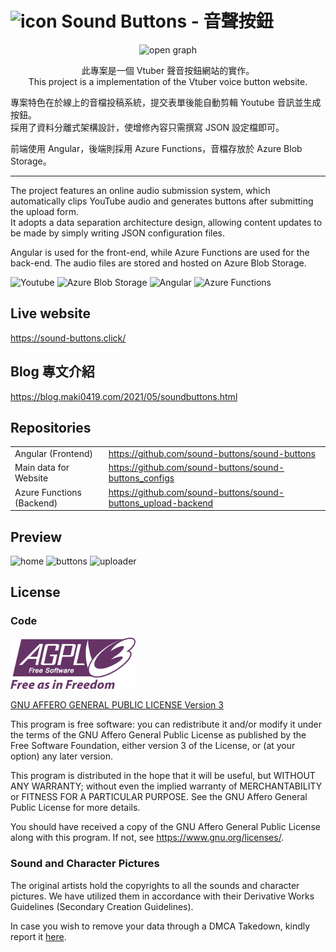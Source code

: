 # ![icon](https://github.com/sound-buttons/sound-buttons/blob/master/src/assets/img/favicon/favicon-32x32.png?raw=true) Sound Buttons - 音聲按鈕

<p align="center">
  <img src="https://github.com/sound-buttons/.github/assets/16995691/e0851a90-9ef7-42b0-9c61-2f4b79c085a9" alt="open graph" width="500" />
</p>

<p align="center">
  此專案是一個 Vtuber 聲音按鈕網站的實作。<br>
  This project is a implementation of the Vtuber voice button website.
</p>

專案特色在於線上的音檔投稿系統，提交表單後能自動剪輯 Youtube 音訊並生成按鈕。  
採用了資料分離式架構設計，使增修內容只需撰寫 JSON 設定檔即可。

前端使用 Angular，後端則採用 Azure Functions，音檔存放於 Azure Blob Storage。

---

The project features an online audio submission system, which automatically clips YouTube audio and generates buttons after submitting the upload form.  
It adopts a data separation architecture design, allowing content updates to be made by simply writing JSON configuration files.

Angular is used for the front-end, while Azure Functions are used for the back-end. The audio files are stored and hosted on Azure Blob Storage.

![Youtube](https://img.shields.io/static/v1?style=for-the-badge&message=YouTube&color=FF0000&logo=YouTube&logoColor=FFFFFF&label=) ![Azure Blob Storage](https://img.shields.io/static/v1?style=for-the-badge&message=Azure+Blob+Storage&color=0089D6&logo=Microsoft+Azure&logoColor=FFFFFF&label=) ![Angular](https://img.shields.io/static/v1?style=for-the-badge&message=Angular&color=DD0031&logo=Angular&logoColor=FFFFFF&label=) ![Azure Functions](https://img.shields.io/static/v1?style=for-the-badge&message=Azure+Functions&color=0062AD&logo=Azure+Functions&logoColor=FFFFFF&label=)

## Live website

<https://sound-buttons.click/>

## Blog 專文介紹

<https://blog.maki0419.com/2021/05/soundbuttons.html>

## Repositories

|                           |                                                                 |
|---------------------------|-----------------------------------------------------------------|
| Angular (Frontend)        | <https://github.com/sound-buttons/sound-buttons>                |
| Main data for Website     | <https://github.com/sound-buttons/sound-buttons_configs>        |
| Azure Functions (Backend) | <https://github.com/sound-buttons/sound-buttons_upload-backend> |

## Preview

![home](https://github.com/sound-buttons/.github/assets/16995691/b0e20dd5-464e-43de-af2e-8f720ca873ae)
![buttons](https://github.com/sound-buttons/.github/assets/16995691/3322ab1f-e6f5-4d53-a3d9-d85af69dd6de)
![uploader](https://github.com/sound-buttons/.github/assets/16995691/4a19f163-dd70-4498-a848-eaeec2276440)

## License

### Code

<img src="https://github.com/sound-buttons/sound-buttons/raw/master/src/assets/img/AGPLv3_Logo.svg" alt="open graph" width="200" />

[GNU AFFERO GENERAL PUBLIC LICENSE Version 3](./LICENSE)

This program is free software: you can redistribute it and/or modify it under the terms of the GNU Affero General Public License as published by the Free Software Foundation, either version 3 of the License, or (at your option) any later version.

This program is distributed in the hope that it will be useful, but WITHOUT ANY WARRANTY; without even the implied warranty of MERCHANTABILITY or FITNESS FOR A PARTICULAR PURPOSE. See the GNU Affero General Public License for more details.

You should have received a copy of the GNU Affero General Public License along with this program. If not, see <https://www.gnu.org/licenses/>.

### Sound and Character Pictures

The original artists hold the copyrights to all the sounds and character pictures. We have utilized them in accordance with their Derivative Works Guidelines (Secondary Creation Guidelines). 

In case you wish to remove your data through a DMCA Takedown, kindly report it [here](https://github.com/sound-buttons/sound-buttons_configs/discussions/3).
